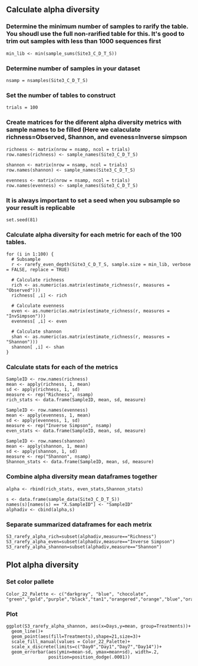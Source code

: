 ## Calculate alpha diversity

### Determine the minimum number of samples to rarify the table.  You shoudl use the full non-rarified table for this.  It's good to trim out samples with less than 1000 sequences first
```{R}
min_lib <- min(sample_sums(Site3_C_D_T_S))
```
### Determine number of samples in your dataset
```{R}
nsamp = nsamples(Site3_C_D_T_S)
```

### Set the number of tables to construct
```{R}
trials = 100
```

### Create matrices for the diferent alpha diversity metrics with sample names to be filled (Here we calaculate richness=Observed, Shannon, and eveness=Inverse simpson
```{R}
richness <- matrix(nrow = nsamp, ncol = trials)
row.names(richness) <- sample_names(Site3_C_D_T_S)

shannon <- matrix(nrow = nsamp, ncol = trials)
row.names(shannon) <- sample_names(Site3_C_D_T_S)

evenness <- matrix(nrow = nsamp, ncol = trials)
row.names(evenness) <- sample_names(Site3_C_D_T_S)
```

### It is always important to set a seed when you subsample so your result is replicable 
```{R}
set.seed(81)
```

### Calculate alpha diversity for each metric for each of the 100 tables.
```{R}
for (i in 1:100) {
  # Subsample
  r <- rarefy_even_depth(Site3_C_D_T_S, sample.size = min_lib, verbose = FALSE, replace = TRUE)
  
  # Calculate richness
  rich <- as.numeric(as.matrix(estimate_richness(r, measures = "Observed")))
  richness[ ,i] <- rich
  
  # Calculate evenness
  even <- as.numeric(as.matrix(estimate_richness(r, measures = "InvSimpson")))
  evenness[ ,i] <- even
  
  # Calculate shannon
  shan <- as.numeric(as.matrix(estimate_richness(r, measures = "Shannon")))
  shannon[ ,i] <- shan
}
```
### Calculate stats for each of the metrics
```{R}
SampleID <- row.names(richness)
mean <- apply(richness, 1, mean)
sd <- apply(richness, 1, sd)
measure <- rep("Richness", nsamp)
rich_stats <- data.frame(SampleID, mean, sd, measure)

SampleID <- row.names(evenness)
mean <- apply(evenness, 1, mean)
sd <- apply(evenness, 1, sd)
measure <- rep("Inverse Simpson", nsamp)
even_stats <- data.frame(SampleID, mean, sd, measure)

SampleID <- row.names(shannon)
mean <- apply(shannon, 1, mean)
sd <- apply(shannon, 1, sd)
measure <- rep("Shannon", nsamp)
Shannon_stats <- data.frame(SampleID, mean, sd, measure)
```

### Combine alpha diversity mean dataframes together
```{R}
alpha <- rbind(rich_stats, even_stats,Shannon_stats)

s <- data.frame(sample_data(Site3_C_D_T_S))
names(s)[names(s) == "X.SampleID"] <- "SampleID"
alphadiv <- cbind(alpha,s)
```

### Separate summarized dataframes for each metrix
```{R}
S3_rarefy_alpha_rich=subset(alphadiv,measure=="Richness")
S3_rarefy_alpha_even=subset(alphadiv,measure=="Inverse Simpson")
S3_rarefy_alpha_shannon=subset(alphadiv,measure=="Shannon")
```

## Plot alpha diversity
### Set color pallete
```{R}
Color_22_Palette <- c("darkgray", "blue", "chocolate", "green","gold","purple","black","tan1","orangered","orange","blue","orangered","magenta","orange","olivedrab3","navy","seagreen","royalblue","red","black","white")
```

### Plot
```{R}
ggplot(S3_rarefy_alpha_shannon, aes(x=Days,y=mean, group=Treatments))+
  geom_line()+
  geom_point(aes(fill=Treatments),shape=21,size=3)+
  scale_fill_manual(values = Color_22_Palette)+
  scale_x_discrete(limits=c("Day0","Day1","Day7","Day14"))+
  geom_errorbar(aes(ymin=mean-sd, ymax=mean+sd), width=.2,
                position=position_dodge(.0001))
```
